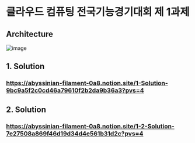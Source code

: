 # 클라우드 컴퓨팅 전국기능경기대회 제 1과제

## Architecture
![image](https://github.com/rlawoals2590/2023-skills/assets/66626696/efb8a8e2-beee-435f-8c79-d85928818997)

## 1. Solution

### https://abyssinian-filament-0a8.notion.site/1-Solution-9bc9a5f2c0cd46a79610f2b2da9b36a3?pvs=4

## 2. Solution

### https://abyssinian-filament-0a8.notion.site/1-2-Solution-7e27508a869f46d19d34d4e561b31d2c?pvs=4
